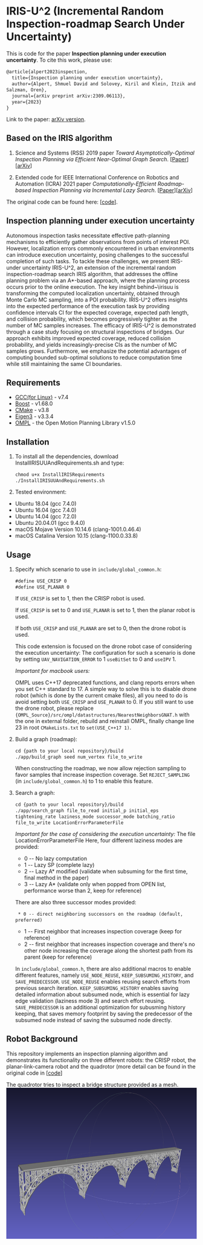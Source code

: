 # IRIS-U^2 (Incremental Random Inspection-roadmap Search Under Uncertainty)

This is code for the paper **Inspection planning under execution uncertainty**. To cite this work, please use:

```
@article{alpert2023inspection,
  title={Inspection planning under execution uncertainty},
  author={Alpert, Shmuel David and Solovey, Kiril and Klein, Itzik and Salzman, Oren},
  journal={arXiv preprint arXiv:2309.06113},
  year={2023}
}
```

Link to the paper: [arXiv version](https://arxiv.org/pdf/2309.06113.pdf).

## Based on the IRIS algorithm

1. Science and Systems (RSS) 2019 paper *Toward Asymptotically-Optimal Inspection Planning via Efficient Near-Optimal Graph Search*. [[Paper](http://www.roboticsproceedings.org/rss15/p57.html)][[arXiv](https://arxiv.org/pdf/1907.00506.pdf)]

2. Extended code for IEEE International Conference on Robotics and Automation (ICRA) 2021 paper *Computationally-Efficient Roadmap-based Inspection Planning via Incremental Lazy Search*. [[Paper](https://ieeexplore.ieee.org/document/9561653)][[arXiv](https://arxiv.org/pdf/2103.13573.pdf)]

The original code can be found here: [[code](https://github.com/UNC-Robotics/IRIS)].

## Inspection planning under execution uncertainty

  Autonomous inspection tasks necessitate effective path-planning mechanisms to efficiently gather observations from points of interest POI. However, localization errors commonly encountered in urban environments can introduce execution uncertainty, posing challenges to the successful completion of such tasks. To tackle these challenges, we present IRIS-under uncertainty IRIS-U^2, an extension of the incremental random inspection-roadmap search IRIS algorithm, that addresses the offline planning problem via an A*-based approach, where the planning process occurs prior to the online execution.
The key insight  behind~\irisuu is transforming the computed localization uncertainty, obtained through Monte Carlo MC sampling, into a POI probability.
IRIS-U^2 offers insights into the expected performance of the execution task by providing confidence intervals CI for the expected coverage, expected path length, and collision probability, which becomes progressively tighter as the number of MC samples increases.
The efficacy of IRIS-U^2 is demonstrated through a case study focusing on structural inspections of bridges. Our approach exhibits improved expected coverage, reduced collision probability, and yields increasingly-precise CIs as the number of MC samples grows. Furthermore, we emphasize the potential advantages of computing bounded sub-optimal solutions  to reduce computation time while still maintaining the same CI boundaries.

## Requirements

* [GCC(for Linux)](https://gcc.gnu.org/) - v7.4
* [Boost](https://www.boost.org/) - v1.68.0
* [CMake](https://cmake.org/) - v3.8
* [Eigen3](http://eigen.tuxfamily.org/index.php?title=Main_Page) - v3.3.4
* [OMPL](https://ompl.kavrakilab.org/) - the Open Motion Planning Library v1.5.0

## Installation


1. To install all the dependencies, download InstallIRISUUAndRequirements.sh and type:
	```
	chmod u+x InstallIRISRequirements 
	./InstallIRISUUAndRequirements.sh
	```
2. Tested environment:

  * Ubuntu 18.04 (gcc 7.4.0)
  * Ubuntu 16.04 (gcc 7.4.0)
  * Ubuntu 14.04 (gcc 7.2.0)
  * Ubuntu 20.04.01 (gcc 9.4.0)
  * macOS Mojave Version 10.14.6 (clang-1001.0.46.4)
  * macOS Catalina Version 10.15 (clang-1100.0.33.8)
    
## Usage

1. Specify which scenario to use in ```include/global_common.h```:
	
	```
	#define USE_CRISP 0
	#define USE_PLANAR 0
	```

	If ```USE_CRISP``` is set to 1, then the CRISP robot is used.
	
	If ```USE_CRISP``` is set to 0 and ```USE_PLANAR``` is set to 1, then the planar robot is used.

	If both ```USE_CRISP``` and ```USE_PLANAR``` are set to 0, then the drone robot is used.

	This code extension is focused on the drone robot case of considering the execution uncertainty:
	The configuration for such a scenario is done by setting ```UAV_NAVIGATION_ERROR``` to 1 ```useBitSet``` to 0 and ```useIPV``` 1.

	*Important for macbook users:*

	OMPL uses C++17 deprecated functions, and clang reports errors when you set C++ standard to 17.
	A simple way to solve this is to disable drone robot (which is done by the current cmake files), all you need to do is avoid setting both ```USE_CRISP``` and ```USE_PLANAR``` to 0.
	If you still want to use the drone robot, please replace ```{OMPL_Source}/src/ompl/datastructures/NearestNeighborsGNAT.h``` with the one in external folder, rebuild and reinstall OMPL, finally change line 23 in root ```CMakeLists.txt``` to ```set(USE_C++17 1)```.

2. Build a graph (roadmap):

	```
	cd {path to your local repository}/build
	./app/build_graph seed num_vertex file_to_write 
	```

	When constructing the roadmap, we now allow rejection sampling to favor samples that increase inspection coverage. Set ```REJECT_SAMPLING``` (in ```include/global_common.h```) to 1 to enable this feature.

2. Search a graph:

	```
	cd {path to your local repository}/build
	./app/search_graph file_to_read initial_p initial_eps tightening_rate laziness_mode successor_mode batching_ratio file_to_write LocationErrorParameterFile
	```
	*Important for the case of considering the execution uncertainty:*
	The file LocationErrorParameterFile
	Here, four different laziness modes are provided:

	* 0 -- No lazy computation
	* 1 -- Lazy SP (complete lazy)
	* 2 -- Lazy A* modified (validate when subsuming for the first time, final method in the paper)
	* 3 -- Lazy A* (validate only when popped from OPEN list, performance worse than 2, keep for reference)

    There are also three successor modes provided:

        * 0 -- direct neighboring successors on the roadmap (default, preferred)
	* 1 -- First neighbor that increases inspection coverage (keep for reference)
	* 2 -- first neighbor that increases inspection coverage and there's no other node increasing the coverage along the shortest path from its parent (keep for reference)

    In ```include/global_common.h```, there are also additional macros to enable different features, namely ```USE_NODE_REUSE```, ```KEEP_SUBSUMING_HISTORY```, and ```SAVE_PREDECESSOR```. ```USE_NODE_REUSE``` enables reusing search efforts from previous search iteration. ```KEEP_SUBSUMING_HISTORY``` enables saving detailed information about subsumed node, which is essential for lazy edge validation (laziness mode 3) and search effort reusing. ```SAVE_PREDECESSOR``` is an additional optimization for subusming history keeping, that saves memory footprint by saving the predecessor of the subsumed node instead of saving the subsumed node directly.

## Robot Background

This repository implements an inspection planning algorithm and demonstrates its functionality on three different robots:
the CRISP robot, the planar-link-camera robot and the quadrotor (more detail can be found in the original code in [[code](https://github.com/UNC-Robotics/IRIS)]

The quadrotor tries to inspect a bridge structure provided as a mesh.
<img src="images/bridge.png" width="600" height="400">